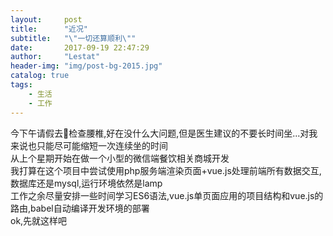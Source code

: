 ```yaml
---
layout:     post
title:      "近况"
subtitle:   "\"一切还算顺利\""
date:       2017-09-19 22:47:29
author:     "Lestat"
header-img: "img/post-bg-2015.jpg"
catalog: true
tags:
    - 生活
    - 工作
---
```



今下午请假去🏥检查腰椎,好在没什么大问题,但是医生建议的不要长时间坐...对我来说也只能尽可能缩短一次连续坐的时间  
从上个星期开始在做一个小型的微信端餐饮相关商城开发  
我打算在这个项目中尝试使用php服务端渲染页面+vue.js处理前端所有数据交互,数据库还是mysql,运行环境依然是lamp  
工作之余尽量安排一些时间学习ES6语法,vue.js单页面应用的项目结构和vue.js的路由,babel自动编译开发环境的部署  
ok,先就这样吧